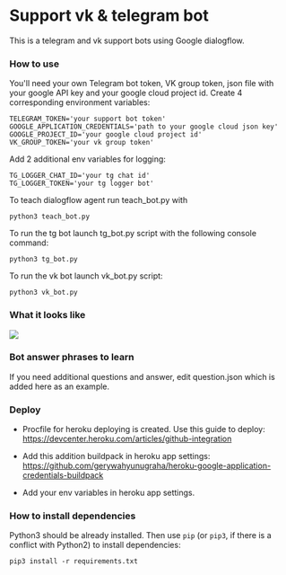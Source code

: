 # Support vk & telegram bot

This is a telegram and vk support bots using Google dialogflow.

### How to use

You'll need your own Telegram bot token, VK group token, json file with your google API key and your google cloud project id.
Create 4 corresponding environment variables:
```
TELEGRAM_TOKEN='your support bot token'
GOOGLE_APPLICATION_CREDENTIALS='path to your google cloud json key'
GOOGLE_PROJECT_ID='your google cloud project id'
VK_GROUP_TOKEN='your vk group token'
```
Add 2 additional env variables for logging:
```
TG_LOGGER_CHAT_ID='your tg chat id'
TG_LOGGER_TOKEN='your tg logger bot'
```
To teach dialogflow agent run teach_bot.py with
```
python3 teach_bot.py
```
To run the tg bot launch tg_bot.py script with the following console command:
```
python3 tg_bot.py
```
To run the vk bot launch vk_bot.py script:
```
python3 vk_bot.py
```
### What it looks like

![](https://s7.gifyu.com/images/support-bot0604d63efc631908.gif)

### Bot answer phrases to learn

If you need additional questions and answer, edit question.json which is added here as an example.

### Deploy

- Procfile for heroku deploying is created. Use this guide to deploy:
 https://devcenter.heroku.com/articles/github-integration

- Add this addition buildpack in heroku app settings:
https://github.com/gerywahyunugraha/heroku-google-application-credentials-buildpack

- Add your env variables in heroku app settings.

### How to install dependencies

Python3 should be already installed. 
Then use `pip` (or `pip3`, if there is a conflict with Python2) to install dependencies:
```
pip3 install -r requirements.txt
```
